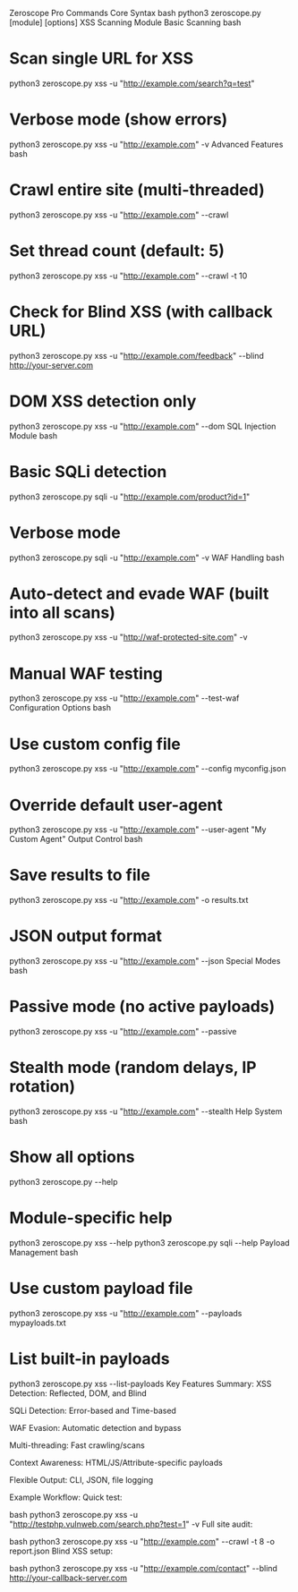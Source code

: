 Zeroscope Pro Commands
Core Syntax
bash
python3 zeroscope.py [module] [options]
XSS Scanning Module
Basic Scanning
bash
# Scan single URL for XSS
python3 zeroscope.py xss -u "http://example.com/search?q=test"

# Verbose mode (show errors)
python3 zeroscope.py xss -u "http://example.com" -v
Advanced Features
bash
# Crawl entire site (multi-threaded)
python3 zeroscope.py xss -u "http://example.com" --crawl

# Set thread count (default: 5)
python3 zeroscope.py xss -u "http://example.com" --crawl -t 10

# Check for Blind XSS (with callback URL)
python3 zeroscope.py xss -u "http://example.com/feedback" --blind http://your-server.com

# DOM XSS detection only
python3 zeroscope.py xss -u "http://example.com" --dom
SQL Injection Module
bash
# Basic SQLi detection
python3 zeroscope.py sqli -u "http://example.com/product?id=1"

# Verbose mode
python3 zeroscope.py sqli -u "http://example.com" -v
WAF Handling
bash
# Auto-detect and evade WAF (built into all scans)
python3 zeroscope.py xss -u "http://waf-protected-site.com" -v

# Manual WAF testing
python3 zeroscope.py xss -u "http://example.com" --test-waf
Configuration Options
bash
# Use custom config file
python3 zeroscope.py xss -u "http://example.com" --config myconfig.json

# Override default user-agent
python3 zeroscope.py xss -u "http://example.com" --user-agent "My Custom Agent"
Output Control
bash
# Save results to file
python3 zeroscope.py xss -u "http://example.com" -o results.txt

# JSON output format
python3 zeroscope.py xss -u "http://example.com" --json
Special Modes
bash
# Passive mode (no active payloads)
python3 zeroscope.py xss -u "http://example.com" --passive

# Stealth mode (random delays, IP rotation)
python3 zeroscope.py xss -u "http://example.com" --stealth
Help System
bash
# Show all options
python3 zeroscope.py --help

# Module-specific help
python3 zeroscope.py xss --help
python3 zeroscope.py sqli --help
Payload Management
bash
# Use custom payload file
python3 zeroscope.py xss -u "http://example.com" --payloads mypayloads.txt

# List built-in payloads
python3 zeroscope.py xss --list-payloads
Key Features Summary:
XSS Detection: Reflected, DOM, and Blind

SQLi Detection: Error-based and Time-based

WAF Evasion: Automatic detection and bypass

Multi-threading: Fast crawling/scans

Context Awareness: HTML/JS/Attribute-specific payloads

Flexible Output: CLI, JSON, file logging

Example Workflow:
Quick test:

bash
python3 zeroscope.py xss -u "http://testphp.vulnweb.com/search.php?test=1" -v
Full site audit:

bash
python3 zeroscope.py xss -u "http://example.com" --crawl -t 8 -o report.json
Blind XSS setup:

bash
python3 zeroscope.py xss -u "http://example.com/contact" --blind http://your-callback-server.com
